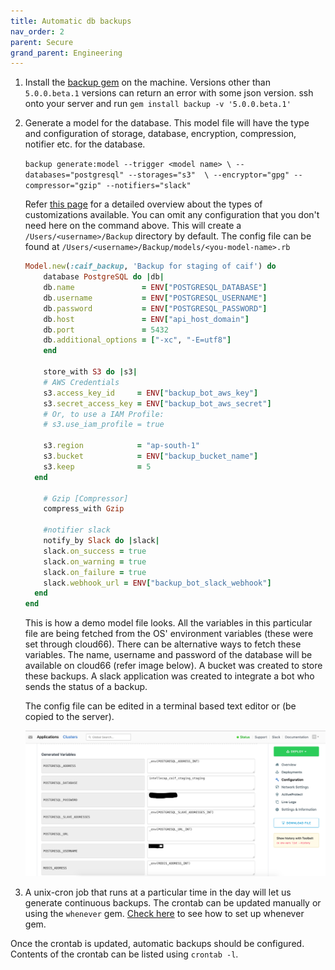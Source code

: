 ```yaml
---
title: Automatic db backups
nav_order: 2
parent: Secure
grand_parent: Engineering
---
```


1. Install the [backup gem](https://github.com/backup/backup) on the machine. Versions other than `5.0.0.beta.1` versions can return an error with some json version. ssh onto your server and run
	`gem install backup -v '5.0.0.beta.1'`

2. Generate a model for the database. This model file will have the type and configuration of storage, database, encryption, compression, notifier etc. for the database. 

	`backup generate:model --trigger <model name> \
	    --databases="postgresql" --storages="s3"  \
	    --encryptor="gpg" --compressor="gzip" --notifiers="slack"`

	Refer [this page](https://backup.github.io/backup/v4/generator/) for a detailed overview about the types of customizations available. You can omit any configuration that you don't need here on the command above. This will create a `/Users/<username>/Backup` directory by default. The config file can be found at `/Users/<username>/Backup/models/<you-model-name>.rb` 

	
	```ruby
	Model.new(:caif_backup, 'Backup for staging of caif') do
		database PostgreSQL do |db|
	    db.name               = ENV["POSTGRESQL_DATABASE"]
	    db.username           = ENV["POSTGRESQL_USERNAME"]
	    db.password           = ENV["POSTGRESQL_PASSWORD"]
	    db.host               = ENV["api_host_domain"]
	    db.port               = 5432
	    db.additional_options = ["-xc", "-E=utf8"]
		end

	 	store_with S3 do |s3|
	    # AWS Credentials
	    s3.access_key_id     = ENV["backup_bot_aws_key"]
	    s3.secret_access_key = ENV["backup_bot_aws_secret"]
	    # Or, to use a IAM Profile:
	    # s3.use_iam_profile = true

	    s3.region            = "ap-south-1"
	    s3.bucket            = ENV["backup_bucket_name"]
	    s3.keep              = 5
	  end

		# Gzip [Compressor]
		compress_with Gzip

		#notifier slack
	 	notify_by Slack do |slack|
	    slack.on_success = true
	    slack.on_warning = true
	    slack.on_failure = true
	    slack.webhook_url = ENV["backup_bot_slack_webhook"]
	  end
	end
	```

	This is how a demo model file looks. All the variables in this particular file are being fetched from the OS' environment variables (these were set through cloud66). There can be alternative ways to fetch these variables. The name, username and password of the database will be available on cloud66 (refer image below). A bucket was created to store these backups. A slack application was created to integrate a bot who sends the status of a backup. 

	The config file can be edited in a terminal based text editor or (be copied to the server).

	[![environment-variables-c66](/assets/images/environment-variables-c66.png)](/assets/images/environment-variables-c66.png)

3. A unix-cron job that runs at a particular time in the day will let us generate continuous backups. The crontab can be updated manually or using the `whenever` gem. [Check here](https://github.com/javan/whenever) to see how to set up whenever gem. 

Once the crontab is updated, automatic backups should be configured. Contents of the crontab can be listed using `crontab -l`. 
